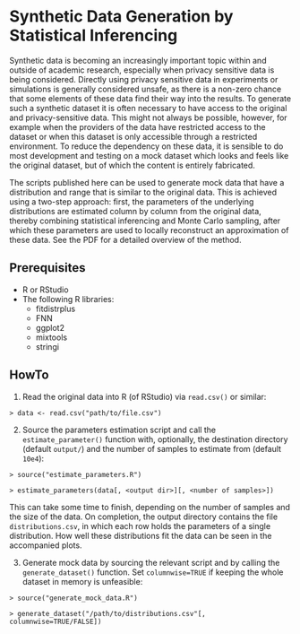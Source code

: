 # Synthetic Data Generation by Statistical Inferencing 

Synthetic data is becoming an increasingly important topic within and outside of academic research, especially when privacy sensitive data is being considered. Directly using privacy sensitive data in experiments or simulations is generally considered unsafe, as there is a non-zero chance that some elements of these data find their way into the results. To generate such a synthetic dataset it is often necessary to have access to the original and privacy-sensitive data. This might not always be possible, however, for example when the providers of the data have restricted access to the dataset or when this dataset is only accessible through a restricted environment. To reduce the dependency on these data, it is sensible to do most development and testing on a mock dataset which looks and feels like the original dataset, but of which the content is entirely fabricated.

The scripts published here can be used to generate mock data that have a distribution and range that is similar to the original data. This is achieved using a two-step approach: first, the parameters of the underlying distributions are estimated column by column from the original data, thereby combining statistical inferencing and Monte Carlo sampling, after which these parameters are used to locally reconstruct an approximation of these data. See the PDF for a detailed overview of the method.

## Prerequisites

- R or RStudio
- The following R libraries:
	- fitdistrplus
	- FNN
	- ggplot2
	- mixtools
	- stringi

## HowTo

1) Read the original data into R (of RStudio) via `read.csv()` or similar:

`> data <- read.csv("path/to/file.csv")`

2) Source the parameters estimation script and call the `estimate_parameter()` function with, optionally, the destination directory (default `output/`) and the number of samples to estimate from (default `10e4`):

`> source("estimate_parameters.R")`

`> estimate_parameters(data[, <output dir>][, <number of samples>])`

This can take some time to finish, depending on the number of samples and the size of the data. On completion, the output directory contains the file `distributions.csv`, in which each row holds the parameters of a single distribution. How well these distributions fit the data can be seen in the accompanied plots.

3) Generate mock data by sourcing the relevant script and by calling the `generate_dataset()` function. Set `columnwise=TRUE` if keeping the whole dataset in memory is unfeasible:

`> source("generate_mock_data.R")`

`> generate_dataset("/path/to/distributions.csv"[, columnwise=TRUE/FALSE])`

